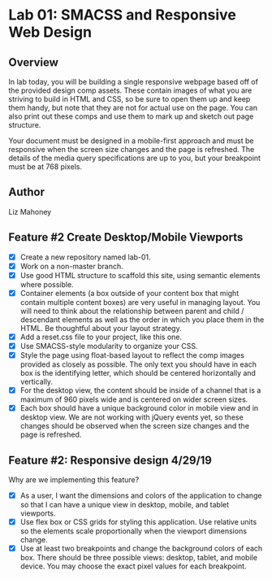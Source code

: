 # Lab 01: SMACSS and Responsive Web Design

## Overview

In lab today, you will be building a single responsive webpage based off of the provided design comp assets. These contain images of what you are striving to build in HTML and CSS, so be sure to open them up and keep them handy, but note that they are not for actual use on the page. You can also print out these comps and use them to mark up and sketch out page structure.

Your document must be designed in a mobile-first approach and must be responsive when the screen size changes and the page is refreshed. The details of the media query specifications are up to you, but your breakpoint must be at 768 pixels.

## Author

Liz Mahoney

## Feature #2 Create Desktop/Mobile Viewports

- [x] Create a new repository named lab-01.
- [x] Work on a non-master branch.
- [x] Use good HTML structure to scaffold this site, using semantic elements where possible.
- [x] Container elements (a box outside of your content box that might contain multiple content boxes) are very useful in managing layout. You will need to think about the relationship between parent and child / descendant elements as well as the order in which you place them in the HTML. Be thoughtful about your layout strategy.
- [x]  Add a reset.css file to your project, like this one.
- [x]  Use SMACSS-style modularity to organize your CSS.
- [x] Style the page using float-based layout to reflect the comp images provided as closely as possible. The only text you should have in each box is the identifying letter, which should be centered horizontally and vertically.
- [x]  For the desktop view, the content should be inside of a channel that is a maximum of 960 pixels wide and is centered on wider screen sizes.
- [x] Each box should have a unique background color in mobile view and in desktop view. We are not working with jQuery events yet, so these changes should be observed when the screen size changes and the page is refreshed.

## Feature #2: Responsive design 4/29/19

Why are we implementing this feature?

- [x] As a user, I want the dimensions and colors of the application to change so that I can have a unique view in desktop, mobile, and tablet viewports.
- [x] Use flex box or CSS grids for styling this application.
Use relative units so the elements scale proportionally when the viewport dimensions change.
- [x] Use at least two breakpoints and change the background colors of each box. There should be three possible views: desktop, tablet, and mobile device. You may choose the exact pixel values for each breakpoint.